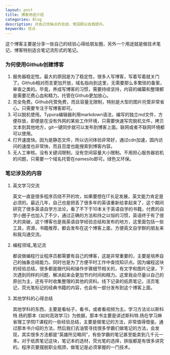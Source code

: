 ```yaml
---
layout: post
title: 博客用途介绍
categories: Blog
description: 对自己优缺点的总结，常回顾以自我提升。
keywords: 优点
---
```


这个博客主要是分享一些自己的经验心得给朋友圈，另外一个用途就是做技术笔记，博客特别适合笔记流形式的笔记。

### 为何使用Github创建博客

1. 服务器稳定性。最大的原因是为了稳定性，很多人写博客，写着写着就关门了。Github相对而言更加开放，域名指向到这里，无需要那么多繁琐的备案，审查之类的。毕竟，养成写博客的习惯，需要持续坚持，内容的编纂和整理都是需要花费心血和精力。托管在Github更加放心。
2. 完全免费。Github托管免费，而且容量无限制，特别是大型的图片托管非常省心。只需要专注于写博客即可。
3. 可以脱机使用。Typora编辑器利用markdown语法，编写的独立md文件，方便存放，即便是在没有外网的某些工作环境，只需要快速写完脱机文件，拷贝文本到其他地方，git一键同步就可以发布到博客上面。联网或者不联网环境都可以使用。
4. 打开速度快。因为是静态文件，所以访问体验非常好，通过cdn加速，国内访问的速度也非常快，而且百度也能搜索到博客内容。
5. 无人工审核。没有关键词限制，没有空间容量大小限制。不用担心服务器宕机的问题，只需要一个域名托管在namesilo即可。绿色又环保。

### 笔记涉及的内容

1. 英文学习交流

   英文一直是很多程序员绕不开的坎，如果要想在IT长足发展，英文能力肯定是必须的。最近几年，自己也是把丢了很多年的英语重新给拿起来了，这个期间研究了很多英语自学方法论，看了不下于10本关于英语自学的书籍，付费的自学小圈子也加入了不少，通过正确的方法和持之以恒的习惯，英语终于有了很大的突破，这个博客也是我英语自学经验总结和发布的地方，这里面包括一些工具，资源，书籍推荐，都会发布在这个博客上面，方便英文自学群的朋友来和我沟通交流。

2. 编程领域_笔记流

   都说做编程行业程序员都需要有自己的博客，这是非常重要的，主要是培养自己的抽象总结能力。同时也是为了方便平时工作中查找知识点。因为编程这块的经验总结，很多都是跟代码和操作步骤细节相关的，有文字和图片记录，下次遇到同样的问题，解决起来会更加节约时间和精力。这里我会尽量以自己的原创为主，还有平时收集整理的其他的资料。线下记录的纸质笔记，活页笔记，荧光笔标记的经典书籍的内容，也会有一部分发布到这个博客上面。
   
3. 其他学科的心得总结

   其他学科的东西，主要是看帖子，看书，或者看视频为主。学习方法论以斯科特.扬的那本《如何高效学习》为依据，那本书主要是讲述斯科特.扬在学习麻省理工学院IT课程的一些经验总结，主要是做笔记的方法，非常值得借鉴。通过那本书介绍的方法，然后我们去油管寻找很多学霸们做笔记的方法，会发现，其实很多方法都是“英雄所见略同”，有些学霸的笔记甚至能卖到几千元一本。对于纸质笔记这块，笔记本的选材，荧光笔的选择，排版都是有很多讲究的。程序员要摆脱职业瓶颈，做笔记是必须掌握的一门技术。

